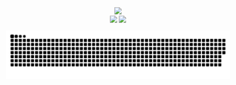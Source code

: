 <div align="center">
  <img src="https://github-readme-stats.vercel.app/api?username=AJSuryaA&theme=aura&hide_border=true&include_all_commits=true&count_private=true" width="55%" /> </br>
  <img src="https://github-readme-streak-stats.herokuapp.com/?user=AJSuryaA&theme=aura&hide_border=true" width="50%" />
  <img src="https://github-readme-stats.vercel.app/api/top-langs/?username=AJSuryaA&theme=aura&hide_border=true&include_all_commits=true&count_private=true&layout=compact" width="36%" /> </br>
</div>

![GitHub Snake](https://github.com/AJSuryaA/AJSuryaA/blob/output/github-snake-dark.svg)
